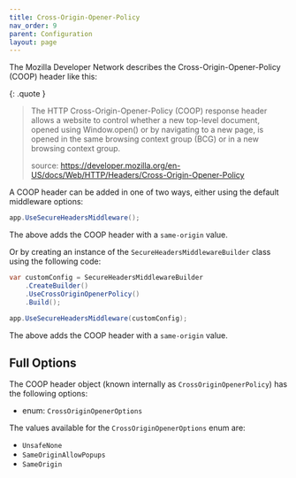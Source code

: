 ```yaml
---
title: Cross-Origin-Opener-Policy
nav_order: 9
parent: Configuration
layout: page
---
```


The Mozilla Developer Network describes the Cross-Origin-Opener-Policy (COOP) header like this:

{: .quote }
> The HTTP Cross-Origin-Opener-Policy (COOP) response header allows a website to control whether a new top-level
> document, opened using Window.open() or by navigating to a new page, is opened in the same browsing context group
> (BCG) or in a new browsing context group.
>
> source: https://developer.mozilla.org/en-US/docs/Web/HTTP/Headers/Cross-Origin-Opener-Policy

A COOP header can be added in one of two ways, either using the default middleware options:

```csharp
app.UseSecureHeadersMiddleware();
```

The above adds the COOP header with a `same-origin` value.

Or by creating an instance of the `SecureHeadersMiddlewareBuilder` class using the following code:

```csharp
var customConfig = SecureHeadersMiddlewareBuilder
    .CreateBuilder()
    .UseCrossOriginOpenerPolicy()
    .Build();

app.UseSecureHeadersMiddleware(customConfig);
```

The above adds the COOP header with a `same-origin` value.

## Full Options

The COOP header object (known internally as `CrossOriginOpenerPolicy`) has the following options:

- enum: `CrossOriginOpenerOptions`

The values available for the `CrossOriginOpenerOptions` enum are:

- `UnsafeNone`
- `SameOriginAllowPopups`
- `SameOrigin`


